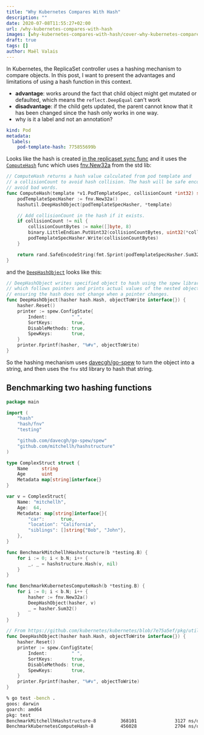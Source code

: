 ```yaml
---
title: "Why Kubernetes Compares With Hash"
description: ""
date: 2020-07-08T11:55:27+02:00
url: /why-kubernetes-compares-with-hash
images: [why-kubernetes-compares-with-hash/cover-why-kubernetes-compares-with-hash.png]
draft: true
tags: []
author: Maël Valais
---
```


In Kubernetes, the ReplicaSet controller uses a hashing mechanism to
compare objects. In this post, I want to present the advantages and
limitations of using a hash function in this context.

- **advantage**: works around the fact that child object might get mutated
  or defaulted, which means the `reflect.DeepEqual` can't work
- **disadvantage**: if the child gets updated, the parent cannot know that
  it has been changed since the hash only works in one way.
- why is it a label and not an annotation?

```yaml
kind: Pod
metadata:
  labels:
    pod-template-hash: 775855699b
```

Looks like the hash is created [in the replicaset sync func][rs-sync] and
it uses the [`ComputeHash`][ComputeHash] func which uses
[fnv.New32a](https://golang.org/pkg/hash/fnv/#New32) from the std lib:

```go
// ComputeHash returns a hash value calculated from pod template and
// a collisionCount to avoid hash collision. The hash will be safe encoded to
// avoid bad words.
func ComputeHash(template *v1.PodTemplateSpec, collisionCount *int32) string {
    podTemplateSpecHasher := fnv.New32a()
    hashutil.DeepHashObject(podTemplateSpecHasher, *template)

    // Add collisionCount in the hash if it exists.
    if collisionCount != nil {
        collisionCountBytes := make([]byte, 8)
        binary.LittleEndian.PutUint32(collisionCountBytes, uint32(*collisionCount))
        podTemplateSpecHasher.Write(collisionCountBytes)
    }

    return rand.SafeEncodeString(fmt.Sprint(podTemplateSpecHasher.Sum32()))
}
```

and the [`DeepHashObject`][DeepHashObject] looks like this:

```go
// DeepHashObject writes specified object to hash using the spew library
// which follows pointers and prints actual values of the nested objects
// ensuring the hash does not change when a pointer changes.
func DeepHashObject(hasher hash.Hash, objectToWrite interface{}) {
    hasher.Reset()
    printer := spew.ConfigState{
        Indent:         " ",
        SortKeys:       true,
        DisableMethods: true,
        SpewKeys:       true,
    }
    printer.Fprintf(hasher, "%#v", objectToWrite)
}
```

So the hashing mechanism uses
[davecgh/go-spew](https://github.com/davecgh/go-spew) to turn the object
into a string, and then uses the `fnv` std library to hash that string.

[rs-sync]: https://github.com/kubernetes/kubernetes/blob/7e75a5ef/pkg/controller/deployment/sync.go#L189
[ComputeHash]: https://github.com/kubernetes/kubernetes/blob/7e75a5ef/pkg/controller/controller_utils.go#L1130-L1145
[DeepHashObject]: https://github.com/kubernetes/kubernetes/blob/7e75a5ef/pkg/util/hash/hash.go#L25-L37


## Benchmarking two hashing functions

```go
package main

import (
    "hash"
    "hash/fnv"
    "testing"

    "github.com/davecgh/go-spew/spew"
    "github.com/mitchellh/hashstructure"
)

type ComplexStruct struct {
    Name     string
    Age      uint
    Metadata map[string]interface{}
}

var v = ComplexStruct{
    Name: "mitchellh",
    Age:  64,
    Metadata: map[string]interface{}{
        "car":      true,
        "location": "California",
        "siblings": []string{"Bob", "John"},
    },
}

func BenchmarkMitchellhHashstructure(b *testing.B) {
    for i := 0; i < b.N; i++ {
        _, _ = hashstructure.Hash(v, nil)
    }
}

func BenchmarkKubernetesComputeHash(b *testing.B) {
    for i := 0; i < b.N; i++ {
        hasher := fnv.New32a()
        DeepHashObject(hasher, v)
        _ = hasher.Sum32()
    }
}

// From https://github.com/kubernetes/kubernetes/blob/7e75a5ef/pkg/util/hash/hash.go#L25-L37
func DeepHashObject(hasher hash.Hash, objectToWrite interface{}) {
    hasher.Reset()
    printer := spew.ConfigState{
        Indent:         " ",
        SortKeys:       true,
        DisableMethods: true,
        SpewKeys:       true,
    }
    printer.Fprintf(hasher, "%#v", objectToWrite)
}
```

```sh
% go test -bench .
goos: darwin
goarch: amd64
pkg: test
BenchmarkMitchellhHashstructure-8         368101              3127 ns/op
BenchmarkKubernetesComputeHash-8          456028              2704 ns/op
```
